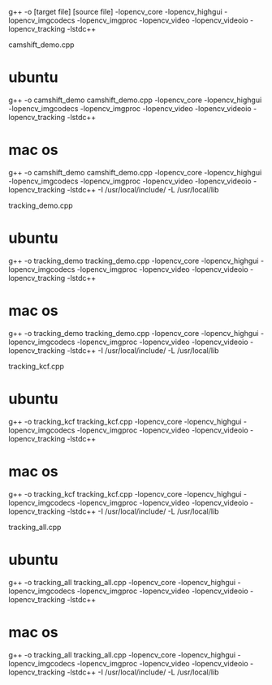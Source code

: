 
g++ -o [target file] [source file] -lopencv_core -lopencv_highgui -lopencv_imgcodecs -lopencv_imgproc -lopencv_video -lopencv_videoio -lopencv_tracking -lstdc++

camshift_demo.cpp
# ubuntu
g++ -o camshift_demo camshift_demo.cpp -lopencv_core -lopencv_highgui -lopencv_imgcodecs -lopencv_imgproc -lopencv_video -lopencv_videoio -lopencv_tracking -lstdc++
# mac os
g++ -o camshift_demo camshift_demo.cpp -lopencv_core -lopencv_highgui -lopencv_imgcodecs -lopencv_imgproc -lopencv_video -lopencv_videoio -lopencv_tracking -lstdc++ -I /usr/local/include/ -L /usr/local/lib


tracking_demo.cpp
# ubuntu
g++ -o tracking_demo tracking_demo.cpp -lopencv_core -lopencv_highgui -lopencv_imgcodecs -lopencv_imgproc -lopencv_video -lopencv_videoio -lopencv_tracking -lstdc++
# mac os
g++ -o tracking_demo tracking_demo.cpp -lopencv_core -lopencv_highgui -lopencv_imgcodecs -lopencv_imgproc -lopencv_video -lopencv_videoio -lopencv_tracking -lstdc++ -I /usr/local/include/ -L /usr/local/lib


tracking_kcf.cpp
# ubuntu
g++ -o tracking_kcf tracking_kcf.cpp -lopencv_core -lopencv_highgui -lopencv_imgcodecs -lopencv_imgproc -lopencv_video -lopencv_videoio -lopencv_tracking -lstdc++
# mac os
g++ -o tracking_kcf tracking_kcf.cpp -lopencv_core -lopencv_highgui -lopencv_imgcodecs -lopencv_imgproc -lopencv_video -lopencv_videoio -lopencv_tracking -lstdc++ -I /usr/local/include/ -L /usr/local/lib

tracking_all.cpp
# ubuntu
g++ -o tracking_all tracking_all.cpp -lopencv_core -lopencv_highgui -lopencv_imgcodecs -lopencv_imgproc -lopencv_video -lopencv_videoio -lopencv_tracking -lstdc++
# mac os
g++ -o tracking_all tracking_all.cpp -lopencv_core -lopencv_highgui -lopencv_imgcodecs -lopencv_imgproc -lopencv_video -lopencv_videoio -lopencv_tracking -lstdc++ -I /usr/local/include/ -L /usr/local/lib


